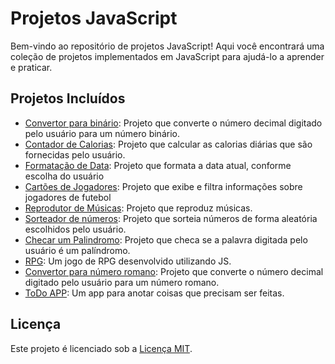 # Projetos JavaScript

Bem-vindo ao repositório de projetos JavaScript! Aqui você encontrará uma coleção de projetos implementados em JavaScript para ajudá-lo a aprender e praticar.

## Projetos Incluídos

- [Convertor para binário](projeto1/): Projeto que converte o número decimal digitado pelo usuário para um número binário.
- [Contador de Calorias](projeto2/): Projeto que calcular as calorias diárias que são fornecidas pelo usuário.
- [Formatação de Data](projeto3/): Projeto que formata a data atual, conforme escolha do usuário
- [Cartões de Jogadores](projeto4/): Projeto que exibe e filtra informações sobre jogadores de futebol
- [Reprodutor de Músicas](projeto5/): Projeto que reproduz músicas.
- [Sorteador de números](projeto6/): Projeto que sorteia números de forma aleatória escolhidos pelo usuário.
- [Checar um Palindromo](projeto7/): Projeto que checa se a palavra digitada pelo usuário é um palíndromo.
- [RPG](projeto8/): Um jogo de RPG desenvolvido utilizando JS.
- [Convertor para número romano](projeto9/): Projeto que converte o número decimal digitado pelo usuário para um número romano.
- [ToDo APP](projeto10/): Um app para anotar coisas que precisam ser feitas.


## Licença

Este projeto é licenciado sob a [Licença MIT](LICENSE).
